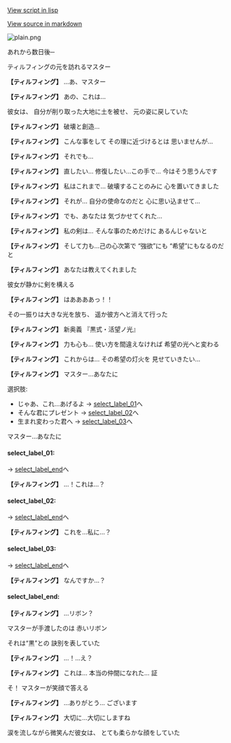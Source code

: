 [View script in lisp](../scripts/10147204.txt)

[View source in markdown](10147204.md)

![plain.png](../images/backgrounds/plain.png)

あれから数日後─

ティルフィングの元を訪れるマスター

**【ティルフィング】**
…あ、マスター

**【ティルフィング】**
あの、これは…

彼女は、
自分が削り取った大地に土を被せ、
元の姿に戻していた

**【ティルフィング】**
破壊と創造…

**【ティルフィング】**
こんな事をして
その理に近づけるとは
思いませんが…

**【ティルフィング】**
それでも…

**【ティルフィング】**
直したい…
修復したい…この手で…
今はそう思うんです

**【ティルフィング】**
私はこれまで…
破壊することのみに
心を置いてきました

**【ティルフィング】**
それが…
自分の使命なのだと
心に思い込ませて…

**【ティルフィング】**
でも、あなたは
気づかせてくれた…

**【ティルフィング】**
私の剣は…
そんな事のためだけに
あるんじゃないと

**【ティルフィング】**
そして力も…己の心次第で
“強欲”にも
“希望”にもなるのだと

**【ティルフィング】**
あなたは教えてくれました

彼女が静かに剣を構える

**【ティルフィング】**
はああああっ！！

その一振りは大きな光を放ち、
遥か彼方へと消えて行った

**【ティルフィング】**
新奥義
『黒式・活望ノ光』

**【ティルフィング】**
力も心も…
使い方を間違えなければ
希望の光へと変わる

**【ティルフィング】**
これからは…
その希望の灯火を
見せていきたい…

**【ティルフィング】**
マスター…あなたに

選択肢:
- じゃあ、これ…あげるよ → [select_label_01](#select_label_01)へ
- そんな君にプレゼント → [select_label_02](#select_label_02)へ
- 生まれ変わった君へ → [select_label_03](#select_label_03)へ

マスター…あなたに

#### select_label_01:
 → [select_label_end](#select_label_end)へ

**【ティルフィング】**
…！これは…？

#### select_label_02:
 → [select_label_end](#select_label_end)へ

**【ティルフィング】**
これを…私に…？

#### select_label_03:
 → [select_label_end](#select_label_end)へ

**【ティルフィング】**
なんですか…？

#### select_label_end:

**【ティルフィング】**
…リボン？

マスターが手渡したのは
赤いリボン

それは“黒”との
訣別を表していた

**【ティルフィング】**
…！…え？

**【ティルフィング】**
これは…
本当の仲間になれた…
証

そ！
マスターが笑顔で答える

**【ティルフィング】**
…ありがとう…
ございます

**【ティルフィング】**
大切に…大切にしますね

涙を流しながら微笑んだ彼女は、
とても柔らかな顔をしていた
